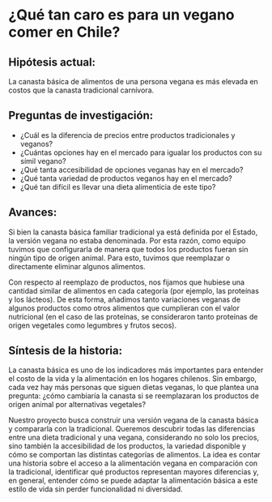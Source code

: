 # ¿Qué tan caro es para un vegano comer en Chile?

## Hipótesis actual: 
La canasta básica de alimentos de una persona vegana es más elevada en costos  que la canasta tradicional carnívora.

## Preguntas de investigación:
- ¿Cuál es la diferencia de precios entre productos tradicionales y veganos? 
- ¿Cuántas opciones hay en el mercado para igualar los productos con su símil vegano?
- ¿Qué tanta accesibilidad de opciones veganas hay en el mercado? 
- ¿Qué tanta variedad de productos veganos hay en el mercado?
- ¿Qué tan difícil es llevar una dieta alimenticia de este tipo? 

## Avances:
Si bien la canasta básica familiar tradicional ya está definida por el Estado, la versión vegana no estaba denominada. Por esta razón, como equipo tuvimos que configurarla de manera que todos los productos fueran sin ningún tipo de origen animal. Para esto, tuvimos que reemplazar o directamente eliminar algunos alimentos. 

Con respecto al reemplazo de productos, nos fijamos que hubiese una cantidad similar de alimentos en cada categoría (por ejemplo, las proteínas y los lácteos). De esta forma, añadimos tanto variaciones veganas de algunos productos como otros alimentos que cumplieran con el valor nutricional (en el caso de las proteínas, se consideraron tanto proteínas de origen vegetales como legumbres y frutos secos).

## Síntesis de la historia:

La canasta básica es uno de los indicadores más importantes para entender el costo de la vida y la alimentación en los hogares chilenos. Sin embargo, cada vez hay más personas que siguen dietas veganas, lo que plantea una pregunta: ¿cómo cambiaría la canasta si se reemplazaran los productos de origen animal por alternativas vegetales?

Nuestro proyecto busca construir una versión vegana de la canasta básica y compararla con la tradicional. Queremos descubrir todas las diferencias entre una dieta tradicional y una vegana, considerando no solo los precios, sino también la accesibilidad de los productos, la variedad disponible y cómo se comportan las distintas categorías de alimentos. La idea es contar una historia sobre el acceso a la alimentación vegana en comparación con la tradicional, identificar qué productos representan mayores diferencias y, en general, entender cómo se puede adaptar la alimentación básica a este estilo de vida sin perder funcionalidad ni diversidad.
